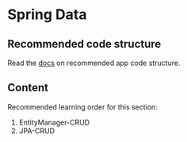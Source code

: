 # Spring Data

## Recommended code structure

Read the [docs](https://docs.spring.io/spring-boot/reference/using/structuring-your-code.html) on recommended app code structure.

## Content

Recommended learning order for this section:

1. EntityManager-CRUD
2. JPA-CRUD
